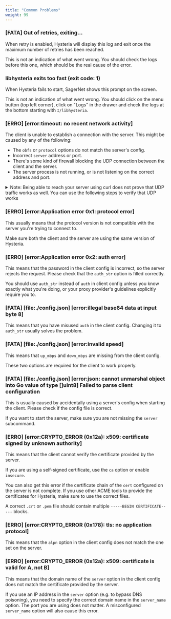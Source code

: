 ```yaml
---
title: "Common Problems"
weight: 99
---
```


### [FATA] Out of retries, exiting...

When retry is enabled, Hysteria will display this log and exit once the maximum number of retries has been reached.

This is not an indication of what went wrong. You should check the logs before this one, which should be the real cause of the error.


### libhysteria exits too fast (exit code: 1)

When Hysteria fails to start, SagerNet shows this prompt on the screen.

This is not an indication of what went wrong.
You should click on the menu button (top left corner), click on "Logs" in the drawer and check the logs at the bottom starting with `I/libhysteria`.


### [ERRO] [error:timeout: no recent network activity]

The client is unable to establish a connection with the server. This might be caused by any of the following:

+ The `obfs` or `protocol` options do not match the server's config.
+ Incorrect `server` address or port.
+ There's some kind of firewall blocking the UDP connection between the client and the server.
+ The server process is not running, or is not listening on the correct address and port.

<details>
<summary>
Note: Being able to reach your server using curl does not prove that UDP traffic works as well.
You can use the following steps to verify that UDP works
</summary>

1. Stop the Hysteria server process.
2. Install socat on both the client and server.
3. Run `socat - UDP6-LISTEN:36712,reuseaddr,fork` on the server. Replace `36712` with the port you want to use.
4. Run `socat - UDP:example.com:36712` on the client. Replace `example.com:36712` with the server's address and port.
5. If socat starts successfully on both sides, try typing some random text on either side and press enter. If you see the text you typed on the other side, UDP is working.

</details>


### [ERRO] [error:Application error 0x1: protocol error]

This usually means that the protocol version is not compatible with the server you're trying to connect to.

Make sure both the client and the server are using the same version of Hysteria.


### [ERRO] [error:Application error 0x2: auth error]

This means that the password in the client config is incorrect, so the server rejects the request. Please check that the `auth_str` option is filled correctly.

You should use `auth_str` instead of `auth` in client config unless you know exactly what you're doing, or your proxy provider's guidelines explicitly require you to.


### [FATA] [file:./config.json] [error:illegal base64 data at input byte 8]

This means that you have misused `auth` in the client config.
Changing it to `auth_str` usually solves the problem.


### [FATA] [file:./config.json] [error:invalid speed]

This means that `up_mbps` and `down_mbps` are missing from the client config.

These two options are required for the client to work properly.


### [FATA] [file:./config.json] [error:json: cannot unmarshal object into Go value of type []uint8] Failed to parse client configuration

This is usually caused by accidentally using a server's config when starting the client. Please check if the config file is correct.

If you want to start the server, make sure you are not missing the `server` subcommand.


### [ERRO] [error:CRYPTO_ERROR (0x12a): x509: certificate signed by unknown authority]

This means that the client cannot verify the certificate provided by the server.

If you are using a self-signed certificate, use the `ca` option or enable `insecure`.

You can also get this error if the certificate chain of the `cert` configured on the server is not complete. If you use other ACME tools to provide the certificates for Hysteria, make sure to use the correct files.

A correct `.crt` or `.pem` file should contain multiple `-----BEGIN CERTIFICATE-----` blocks.


### [ERRO] [error:CRYPTO_ERROR (0x178): tls: no application protocol]

This means that the `alpn` option in the client config does not match the one set on the server.


### [ERRO] [error:CRYPTO_ERROR (0x12a): x509: certificate is valid for A, not B]

This means that the domain name of the `server` option in the client config does not match the certificate provided by the server.

If you use an IP address in the `server` option (e.g. to bypass DNS poisoning), you need to specify the correct domain name in the `server_name` option. The port you are using does not matter. A misconfigured `server_name` option will also cause this error.
